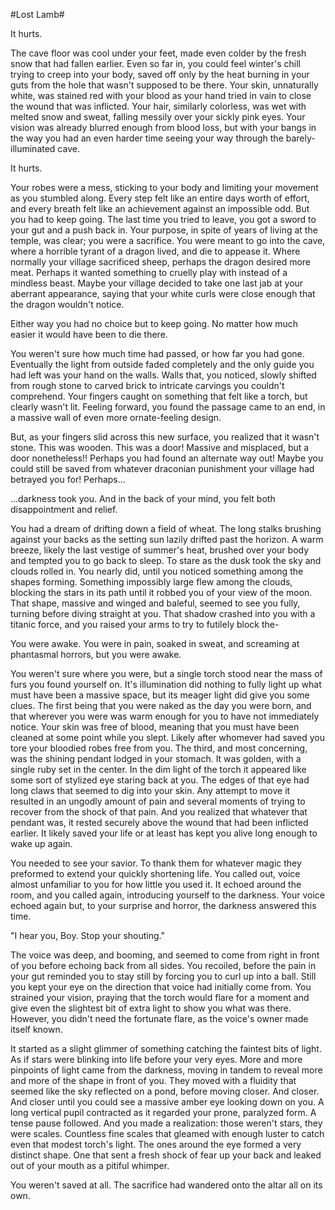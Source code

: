 #Lost Lamb#

It hurts.

The cave floor was cool under your feet, made even colder by the fresh snow that had fallen earlier. Even so far in, you could feel winter's chill trying to creep into your body, saved off only by the heat burning in your guts from the hole that wasn't supposed to be there. Your skin, unnaturally white, was stained red with your blood as your hand tried in vain to close the wound that was inflicted. Your hair, similarly colorless, was wet with melted snow and sweat, falling messily over your sickly pink eyes. Your vision was already blurred enough from blood loss, but with your bangs in the way you had an even harder time seeing your way through the barely-illuminated cave.

It hurts.

Your robes were a mess, sticking to your body and limiting your movement as you stumbled along. Every step felt like an entire days worth of effort, and every breath felt like an achievement against an impossible odd. But you had to keep going. The last time you tried to leave, you got a sword to your gut and a push  back in. Your purpose, in spite of years of living at the temple, was clear; you were a sacrifice. You were meant to go into the cave, where a horrible tyrant of a dragon lived, and die to appease it. Where normally your village sacrificed sheep, perhaps the dragon desired more meat. Perhaps it wanted something to cruelly play with instead of a mindless beast. Maybe your village decided to take one last jab at your aberrant appearance, saying that your white curls were close enough that the dragon wouldn't notice. 

Either way you had no choice but to keep going.
No matter how much easier it would have been to die there.

You weren't sure how much time had passed, or how far you had gone. Eventually the light from outside faded completely and the only guide you had left was your hand on the walls. Walls that, you noticed, slowly shifted from rough stone to carved brick to intricate carvings you couldn't comprehend. Your fingers caught on something that felt like a torch, but clearly wasn't lit. Feeling forward, you found the passage came to an end, in a massive wall of even more ornate-feeling design.

But, as your fingers slid across this new surface, you realized that it wasn't stone. This was wooden. This was a door! Massive and misplaced, but a door nonetheless!!
Perhaps you had found an alternate way out! Maybe you could still be saved from whatever draconian punishment your village had betrayed you for!
Perhaps...

...darkness took you. And in the back of your mind, you felt both disappointment and relief.


You had a dream of drifting down a field of wheat. The long stalks brushing against your backs as the setting sun lazily drifted past the horizon. A warm breeze, likely the last vestige of summer's heat, brushed over your body and tempted you to go back to sleep. To stare as the dusk took the sky and clouds rolled in. You nearly did, until you noticed something among the shapes forming. Something impossibly large flew among the clouds, blocking the stars in its path until it robbed you of your view of the moon. That shape, massive and winged and baleful, seemed to see you fully, turning before diving straight at you. That shadow crashed into you with a titanic force, and you raised your arms to try to futilely block the-

You were awake.
You were in pain, soaked in sweat, and screaming at phantasmal horrors, but you were awake.

You weren't sure where you were, but a single torch stood near the mass of furs you found yourself on. It's illumination did nothing to fully light up what must have been a massive space, but its meager light did give you some clues. The first being that you were naked as the day you were born, and that wherever you were was warm enough for you to have not immediately notice. Your skin was free of blood, meaning that you must have been cleaned at some point while you slept. Likely after whomever had saved you tore your bloodied robes free from you. The third, and most concerning, was the shining pendant lodged in your stomach. It was golden, with a single ruby set in the center. In the dim light of the torch it appeared like some sort of stylized eye staring back at you. The edges of that eye had long claws that seemed to dig into your skin. Any attempt to move it resulted in an ungodly amount of pain and several moments of trying to recover from the shock of that pain. And you realized that whatever that pendant was, it rested securely above the wound that had been inflicted earlier. It likely saved your life or at least has kept you alive long enough to wake up again.

You needed to see your savior. To thank them for whatever magic they preformed to extend your quickly shortening life. You called out, voice almost unfamiliar to you for how little you used it. It echoed around the room, and you called again, introducing yourself to the darkness. Your voice echoed again but, to your surprise and horror, the darkness answered this time.

"I hear you, Boy. Stop your shouting."

The voice was deep, and booming, and seemed to come from right in front of you before echoing back from all sides. You recoiled, before the pain in your gut reminded you to stay still by forcing you to curl up into a ball. Still you kept your eye on the direction that voice had initially come from. You strained your vision, praying that the torch would flare for a moment and give even the slightest bit of extra light to show you what was there. However, you didn't need the fortunate flare, as the voice's owner made itself known.

It started as a slight glimmer of something catching the faintest bits of light. As if stars were blinking into life before your very eyes. More and more pinpoints of light came from the darkness, moving in tandem to reveal more and more of the shape in front of you. They moved with a fluidity that seemed like the sky reflected on a pond, before moving closer. And closer. And closer  until you could see a massive amber eye looking down on you. A long vertical pupil contracted as it regarded your prone, paralyzed form. A tense pause followed. And you made a realization: those weren't stars, they were scales. Countless fine scales that gleamed with enough luster to catch even that modest torch's light. The ones around the eye formed a very distinct shape. One that sent a fresh shock of fear up your back and leaked out of your mouth as a pitiful whimper.

You weren't saved at all.
The sacrifice had wandered onto the altar all on its own.